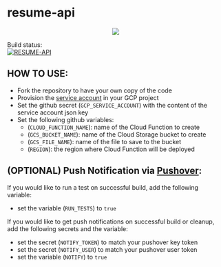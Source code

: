 # resume-api
<p align="center">
<img src=https://www.freeiconspng.com/uploads/resume-icon-png-10.png>
</p>

Build status: <br />
[![RESUME-API](https://github.com/jabbson/resume-api/actions/workflows/deploy.yml/badge.svg)](https://github.com/jabbson/resume-api/actions/workflows/deploy.yml)

**HOW TO USE:**
--
- Fork the repository to have your own copy of the code
- Provision the [service account](https://cloud.google.com/iam/docs/service-accounts-create) in your GCP project
- Set the github secret (`GCP_SERVICE_ACCOUNT`) with the content of the service account json key
- Set the following github variables:
  - (`CLOUD_FUNCTION_NAME`): name of the Cloud Function to create
  - (`GCS_BUCKET_NAME`): name of the Cloud Storage bucket to create
  - (`GCS_FILE_NAME`): name of the file to save to the bucket
  - (`REGION`): the region where Cloud Function will be deployed

**(OPTIONAL) Push Notification via [Pushover](https://pushover.net/):**
--
If you would like to run a test on successful build, add the following variable:
- set the variable (`RUN_TESTS`) to `true`

If you would like to get push notifications on successful build or cleanup, add the following secrets and the variable:
- set the secret (`NOTIFY_TOKEN`) to match your pushover key token
- set the secret (`NOTIFY_USER`) to match your pushover user token
- set the variable (`NOTIFY`) to `true`
